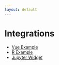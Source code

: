 ```yaml
---
layout: default
---
```


# Integrations

- [Vue Example](./vue)
- [R Example](./r)
- [Jupyter Widget](./jupyter)

